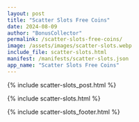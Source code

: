 ```yaml
---
layout: post
title: "Scatter Slots Free Coins"
date: 2024-08-09
author: "BonusCollector"
permalink: /scatter-slots-free-coins/
image: /assets/images/scatter-slots.webp
include_file: scatter-slots.html
manifest: /manifests/scatter-slots.json
app_name: "Scatter Slots Free Coins"
---
```


{% include scatter-slots_post.html %}

{% include scatter-slots.html %}

{% include scatter-slots_footer.html %}